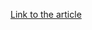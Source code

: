 [Link to the article](https://www.securityweek.com/researchers-analyze-tools-used-hexane-attackers-against-industrial-firms)
